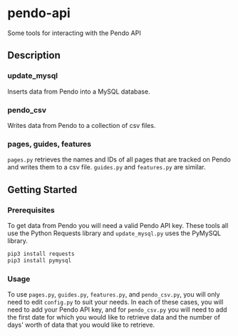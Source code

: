 # pendo-api
Some tools for interacting with the Pendo API

## Description

### update_mysql
Inserts data from Pendo into a MySQL database.

### pendo_csv
Writes data from Pendo to a collection of csv files.

### pages, guides, features
`pages.py` retrieves the names and IDs of all pages that are tracked on Pendo and writes them to a csv file.
`guides.py` and `features.py` are similar.

## Getting Started

### Prerequisites
To get data from Pendo you will need a valid Pendo API key.
These tools all use the Python Requests library and `update_mysql.py` uses the PyMySQL library.

```bash
pip3 install requests 
pip3 install pymysql
```

### Usage

To use `pages.py`, `guides.py`, `features.py`, and `pendo_csv.py`, you will only need to edit `config.py` to suit your needs.
In each of these cases, you will need to add your Pendo API key, and for `pendo_csv.py` you will need to add the first date for which you would like to retrieve data and the number of days' worth of data that you would like to retrieve.